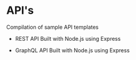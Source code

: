 # API's
Compilation of sample API templates

- REST API
Built with Node.js using Express

- GraphQL API
Built with Node.js using Express
